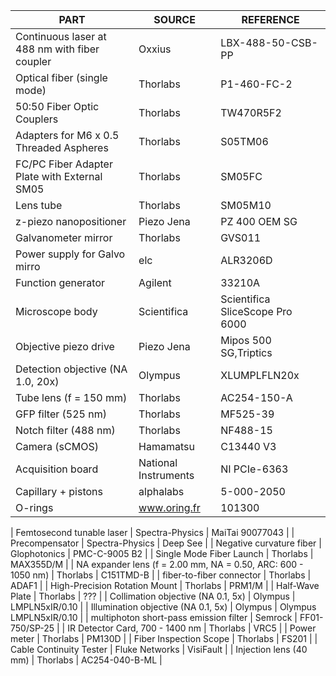 | PART                                                          | SOURCE               | REFERENCE                       |
|---------------------------------------------------------------|----------------------|---------------------------------|
| Continuous laser at 488 nm	with fiber coupler                | Oxxius               | LBX-488-50-CSB-PP               |
| Optical fiber (single mode)                                   | Thorlabs             | P1-460-FC-2                     |
| 50:50 Fiber Optic Couplers                                    | Thorlabs             | TW470R5F2                       |
| Adapters for M6 x 0.5 Threaded Aspheres                       | Thorlabs             | S05TM06                         |
| FC/PC Fiber Adapter Plate with External SM05                  | Thorlabs             | SM05FC                          |
| Lens tube                                                     | Thorlabs             | SM05M10                         |
| z-piezo nanopositioner                                        | Piezo Jena           | PZ 400 OEM SG                   |
| Galvanometer mirror                                           | Thorlabs             | GVS011                          |
| Power supply for Galvo mirro                                  | elc                  | ALR3206D                        |
| Function generator                                            | Agilent              | 33210A                          |
| Microscope body                                               | Scientifica          | Scientifica SliceScope Pro 6000 |
| Objective piezo drive                                         | Piezo Jena           | Mipos 500 SG,Triptics           |
| Detection objective (NA 1.0, 20x)                             | Olympus              | XLUMPLFLN20x                    |
| Tube lens (f = 150 mm)                                        | Thorlabs             | AC254-150-A                     |
| GFP filter (525 nm)                                           | Thorlabs             | MF525-39                        |
| Notch filter (488 nm)                                         | Thorlabs             | NF488-15                        |
| Camera (sCMOS)                                                | Hamamatsu            | C13440 V3                       |
| Acquisition board                                             | National Instruments | NI PCIe-6363                    |
| Capillary + pistons                                           | alphalabs            | 5-000-2050                      |
| O-rings                                                       | www.oring.fr         | 101300                          |

| Femtosecond tunable laser                                     | Spectra-Physics      | MaiTai 90077043                 |
| Precompensator                                                | Spectra-Physics      | Deep See                        |
| Negative curvature fiber                                      | Glophotonics         | PMC-C-9005 B2                   |
| Single Mode Fiber Launch                                      | Thorlabs             | MAX355D/M                       |
| NA expander lens (f = 2.00 mm, NA = 0.50, ARC: 600 - 1050 nm) | Thorlabs             | C151TMD-B                       |
| fiber-to-fiber connector                                      | Thorlabs             | ADAF1                           |
| High-Precision Rotation Mount                                 | Thorlabs             | PRM1/M                          |
| Half-Wave Plate                                               | Thorlabs             | ???                             |
| Collimation objective (NA 0.1, 5x)                            | Olympus              | LMPLN5xIR/0.10                  |
| Illumination objective (NA 0.1, 5x)                           | Olympus              | Olympus LMPLN5xIR/0.10          |
| multiphoton short-pass emission filter                        | Semrock              | FF01-750/SP-25                  |
| IR Detector Card, 700 - 1400 nm                               | Thorlabs             | VRC5                            |
| Power meter                                                   | Thorlabs             | PM130D                          |
| Fiber Inspection Scope                                        | Thorlabs             | FS201                           |
| Cable Continuity Tester                                       | Fluke Networks       | VisiFault                       |
| Injection lens (40 mm)                                        | Thorlabs             | AC254-040-B-ML                  |










